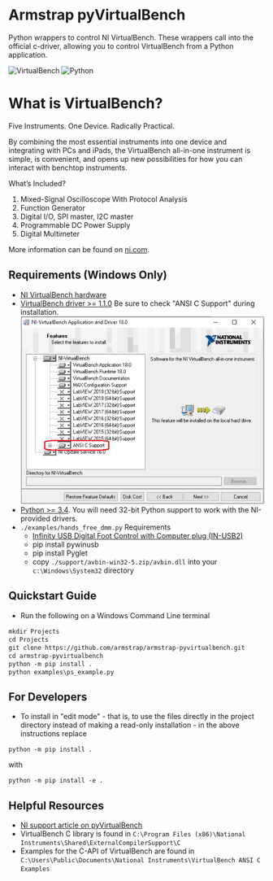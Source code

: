 # Armstrap pyVirtualBench
Python wrappers to control NI VirtualBench.  These wrappers call into the official c-driver, allowing you to control VirtualBench from a Python application.

![VirtualBench](https://github.com/armstrap/armstrap-pyvirtualbench/raw/master/images/ni-virtualbench.jpg)
![Python](https://github.com/armstrap/armstrap-pyvirtualbench/raw/master/images/python-logo-and-wordmark.png)

# What is VirtualBench?
Five Instruments. One Device. Radically Practical.

By combining the most essential instruments into one device and integrating with PCs and iPads, the VirtualBench all-in-one instrument is simple, is convenient, and opens up new possibilities for how you can interact with benchtop instruments.

What’s Included?
 1. Mixed-Signal Oscilloscope With Protocol Analysis
 2. Function Generator
 3. Digital I/O, SPI master, I2C master
 4. Programmable DC Power Supply
 5. Digital Multimeter

More information can be found on [ni.com](http://www.ni.com/virtualbench/).

## Requirements (Windows Only)
* [NI VirtualBench hardware](http://www.ni.com/virtualbench/)
* [VirtualBench driver >= 1.1.0](https://www.ni.com/en-us/support/downloads/drivers/download.virtualbench-software.html#324215)
  Be sure to check "ANSI C Support" during installation.
    ![NiInstaller](https://github.com/armstrap/armstrap-pyvirtualbench/raw/master/images/ni-virtualbench-installer.png)
* [Python >= 3.4](https://www.python.org/downloads/).  You will need 32-bit Python support to work with the NI-provided drivers.
* `./examples/hands_free_dmm.py` Requirements
    + [Infinity USB Digital Foot Control with Computer plug (IN-USB2)](http://www.amazon.com/Infinity-Digital-Control-Computer--USB2/dp/B002MY6I7G)
    + pip install pywinusb
    + pip install Pyglet
    + copy `./support/avbin-win32-5.zip/avbin.dll` into your `c:\Windows\System32` directory

## Quickstart Guide
* Run the following on a Windows Command Line terminal
```
mkdir Projects
cd Projects
git clone https://github.com/armstrap/armstrap-pyvirtualbench.git
cd armstrap-pyvirtualbench
python -m pip install .
python examples\ps_example.py
```

## For Developers
* To install in "edit mode" - that is, to use the files directly in the project directory instead of making a read-only installation -
  in the above instructions replace
````
python -m pip install .
````
with
````
python -m pip install -e .
````

## Helpful Resources
* [NI support article on pyVirtualBench](https://knowledge.ni.com/KnowledgeArticleDetails?id=kA00Z000000kHUFSA2)
* VirtualBench C library is found in `C:\Program Files (x86)\National Instruments\Shared\ExternalCompilerSupport\C`
* Examples for the C-API of VirtualBench are found in `C:\Users\Public\Documents\National Instruments\VirtualBench ANSI C Examples`
